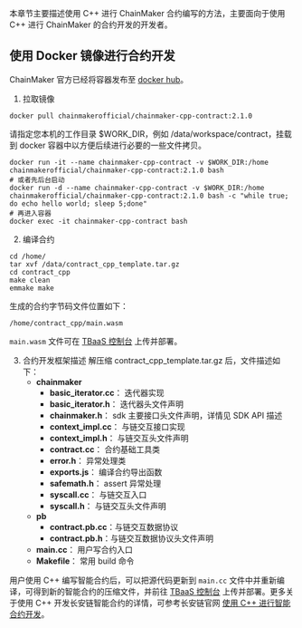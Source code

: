 
本章节主要描述使用 C++ 进行 ChainMaker 合约编写的方法，主要面向于使用 C++ 进行 ChainMaker 的合约开发的开发者。

## 使用 Docker 镜像进行合约开发

ChainMaker 官方已经将容器发布至 [docker hub](https://hub.docker.com/u/chainmakerofficial)。

1. 拉取镜像
```
docker pull chainmakerofficial/chainmaker-cpp-contract:2.1.0
```
请指定您本机的工作目录 $WORK_DIR，例如 /data/workspace/contract，挂载到 docker 容器中以方便后续进行必要的一些文件拷贝。
```
docker run -it --name chainmaker-cpp-contract -v $WORK_DIR:/home chainmakerofficial/chainmaker-cpp-contract:2.1.0 bash
# 或者先后台启动
docker run -d --name chainmaker-cpp-contract -v $WORK_DIR:/home chainmakerofficial/chainmaker-cpp-contract:2.1.0 bash -c "while true; do echo hello world; sleep 5;done"
# 再进入容器
docker exec -it chainmaker-cpp-contract bash
```

2. 编译合约
```
cd /home/
tar xvf /data/contract_cpp_template.tar.gz
cd contract_cpp
make clean
emmake make
```
生成的合约字节码文件位置如下：
```
/home/contract_cpp/main.wasm
```
`main.wasm` 文件可在 [TBaaS 控制台](https://console.cloud.tencent.com/tbaas/overview) 上传并部署。

3. 合约开发框架描述
   解压缩 contract_cpp_template.tar.gz 后，文件描述如下：
   - **chainmaker**
     - **basic_iterator.cc**： 迭代器实现
     - **basic_iterator.h**： 迭代器头文件声明
     - **chainmaker.h**： sdk 主要接口头文件声明，详情见 SDK API 描述
     - **context_impl.cc**： 与链交互接口实现
     - **context_impl.h**： 与链交互头文件声明
     - **contract.cc**： 合约基础工具类
     - **error.h**： 异常处理类
     - **exports.js**： 编译合约导出函数
     - **safemath.h**： assert 异常处理
     - **syscall.cc**： 与链交互入口
     - **syscall.h**： 与链交互头文件声明
   - **pb**
     - **contract.pb.cc**：与链交互数据协议
     - **contract.pb.h**：与链交互数据协议头文件声明
   - **main.cc**： 用户写合约入口
   - **Makefile**： 常用 build 命令

用户使用 C++ 编写智能合约后，可以把源代码更新到 `main.cc` 文件中并重新编译，可得到新的智能合约的压缩文件，并前往 [TBaaS 控制台](https://console.cloud.tencent.com/tbaas/overview) 上传并部署。更多关于使用 C++ 开发长安链智能合约的详情，可参考长安链官网 [使用 C++ 进行智能合约开发](https://docs.chainmaker.org.cn/v2.2.1/html/operation/%E6%99%BA%E8%83%BD%E5%90%88%E7%BA%A6.html#c)。
